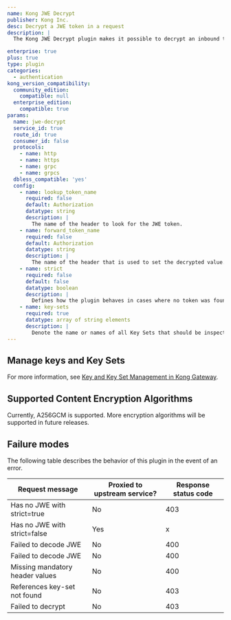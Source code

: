 ```yaml
---
name: Kong JWE Decrypt
publisher: Kong Inc.
desc: Decrypt a JWE token in a request
description: |
  The Kong JWE Decrypt plugin makes it possible to decrypt an inbound token(JWE) in a request.

enterprise: true
plus: true
type: plugin
categories:
  - authentication
kong_version_compatibility:
  community_edition:
    compatible: null
  enterprise_edition:
    compatible: true
params:
  name: jwe-decrypt
  service_id: true
  route_id: true
  consumer_id: false
  protocols:
    - name: http
    - name: https
    - name: grpc
    - name: grpcs
  dbless_compatible: 'yes'
  config:
    - name: lookup_token_name
      required: false
      default: Authorization
      datatype: string
      description: |
        The name of the header to look for the JWE token.
    - name: forward_token_name
      required: false
      default: Authorization
      datatype: string
      description: |
        The name of the header that is used to set the decrypted value.
    - name: strict
      required: false
      default: false
      datatype: boolean
      description: |
        Defines how the plugin behaves in cases where no token was found in the request. When using `strict` mode, the request requires a token to be present and subsequently raise an error if none could be found.
    - name: key-sets
      required: true
      datatype: array of string elements
      description: |
        Denote the name or names of all Key Sets that should be inspected when trying to find a suitable key to decrypt the JWE token.
---
```



## Manage keys and Key Sets

For more information, see [Key and Key Set Management in Kong Gateway](/gateway/latest/reference/key-management/).


## Supported Content Encryption Algorithms

Currently, A256GCM is supported. More encryption algorithms will be supported in future releases.


## Failure modes

The following table describes the behavior of this plugin in the event of an error.

| Request message                | Proxied to upstream service? | Response status code |
| --------                       | ---------------------------- |--------------------- |
| Has no JWE with strict=true    | No                           | 403                  |
| Has no JWE with strict=false   | Yes                          | x                    |
| Failed to decode JWE           | No                           | 400                  |
| Failed to decode JWE           | No                           | 400                  |
| Missing mandatory header values| No                           | 400                  |
| References key-set not found   | No                           | 403                  |
| Failed to decrypt              | No                           | 403                  |
